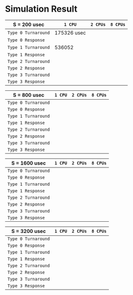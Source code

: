 # Simulation Result

| S = 200 usec        | `1 CPU`     | `2 CPUs` | `8 CPUs` |
| ------------------- | ----------- | -------- | -------- |
| `Type 0 Turnaround` | 175326 usec |          |          |
| `Type 0 Response`   |             |          |          |
| `Type 1 Turnaround` | 536052      |          |          |
| `Type 1 Response`   |             |          |          |
| `Type 2 Turnaround` |             |          |          |
| `Type 2 Response`   |             |          |          |
| `Type 3 Turnaround` |             |          |          |
| `Type 3 Response`   |             |          |          |

| S = 800 usec        | `1 CPU` | `2 CPUs` | `8 CPUs` |
| ------------------- | ------- | -------- | -------- |
| `Type 0 Turnaround` |         |          |          |
| `Type 0 Response`   |         |          |          |
| `Type 1 Turnaround` |         |          |          |
| `Type 1 Response`   |         |          |          |
| `Type 2 Turnaround` |         |          |          |
| `Type 2 Response`   |         |          |          |
| `Type 3 Turnaround` |         |          |          |
| `Type 3 Response`   |         |          |          |

| S = 1600 usec       | `1 CPU` | `2 CPUs` | `8 CPUs` |
| ------------------- | ------- | -------- | -------- |
| `Type 0 Turnaround` |         |          |          |
| `Type 0 Response`   |         |          |          |
| `Type 1 Turnaround` |         |          |          |
| `Type 1 Response`   |         |          |          |
| `Type 2 Turnaround` |         |          |          |
| `Type 2 Response`   |         |          |          |
| `Type 3 Turnaround` |         |          |          |
| `Type 3 Response`   |         |          |          |

| S = 3200 usec       | `1 CPU` | `2 CPUs` | `8 CPUs` |
| ------------------- | ------- | -------- | -------- |
| `Type 0 Turnaround` |         |          |          |
| `Type 0 Response`   |         |          |          |
| `Type 1 Turnaround` |         |          |          |
| `Type 1 Response`   |         |          |          |
| `Type 2 Turnaround` |         |          |          |
| `Type 2 Response`   |         |          |          |
| `Type 3 Turnaround` |         |          |          |
| `Type 3 Response`   |         |          |          |
